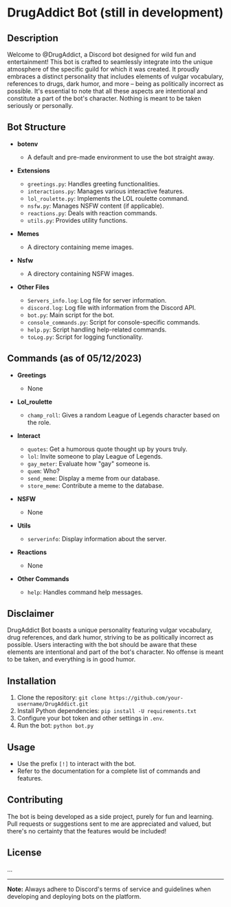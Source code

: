 # DrugAddict Bot (still in development)

## Description

Welcome to @DrugAddict, a Discord bot designed for wild fun and entertainment! This bot is crafted to seamlessly integrate into the unique atmosphere of the specific guild for which it was created. It proudly embraces a distinct personality that includes elements of vulgar vocabulary, references to drugs, dark humor, and more – being as politically incorrect as possible. It's essential to note that all these aspects are intentional and constitute a part of the bot's character. Nothing is meant to be taken seriously or personally.

## Bot Structure

- **botenv**
    - A default and pre-made environment to use the bot straight away.

- **Extensions**
  - `greetings.py`: Handles greeting functionalities.
  - `interactions.py`: Manages various interactive features.
  - `lol_roulette.py`: Implements the LOL roulette command.
  - `nsfw.py`: Manages NSFW content (if applicable).
  - `reactions.py`: Deals with reaction commands.
  - `utils.py`: Provides utility functions.

- **Memes**
  - A directory containing meme images.

- **Nsfw**
  - A directory containing NSFW images.

- **Other Files**
  - `Servers_info.log`: Log file for server information.
  - `discord.log`: Log file with information from the Discord API.
  - `bot.py`: Main script for the bot.
  - `console_commands.py`: Script for console-specific commands.
  - `help.py`: Script handling help-related commands.
  - `toLog.py`: Script for logging functionality.

## Commands (as of 05/12/2023)

- **Greetings**
  - None

- **Lol_roulette**
  - `champ_roll`: Gives a random League of Legends character based on the role.

- **Interact**
  - `quotes`: Get a humorous quote thought up by yours truly.
  - `lol`: Invite someone to play League of Legends.
  - `gay_meter`: Evaluate how "gay" someone is.
  - `quem`: Who?
  - `send_meme`: Display a meme from our database.
  - `store_meme`: Contribute a meme to the database.

- **NSFW**
  - None

- **Utils**
  - `serverinfo`: Display information about the server.

- **Reactions**
  - None

- **Other Commands**
  - `help`: Handles command help messages.

## Disclaimer

DrugAddict Bot boasts a unique personality featuring vulgar vocabulary, drug references, and dark humor, striving to be as politically incorrect as possible. Users interacting with the bot should be aware that these elements are intentional and part of the bot's character. No offense is meant to be taken, and everything is in good humor.

## Installation

1. Clone the repository: `git clone https://github.com/your-username/DrugAddict.git`
2. Install Python dependencies: `pip install -U requirements.txt`
3. Configure your bot token and other settings in `.env`.
4. Run the bot: `python bot.py`

## Usage

- Use the prefix `[!]` to interact with the bot.
- Refer to the documentation for a complete list of commands and features.

## Contributing

The bot is being developed as a side project, purely for fun and learning. Pull requests or suggestions sent to me are appreciated and valued, but there's no certainty that the features would be included!

## License

...

---

**Note:** Always adhere to Discord's terms of service and guidelines when developing and deploying bots on the platform.
